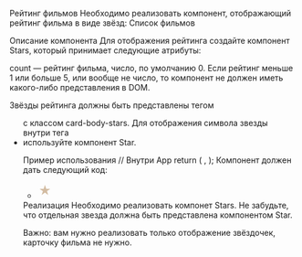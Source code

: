 Рейтинг фильмов
Необходимо реализовать компонент, отображающий рейтинг фильма в виде звёзд: Список фильмов

Описание компонента
Для отображения рейтинга создайте компонент Stars, который принимает следующие атрибуты:

count — рейтинг фильма, число, по умолчанию 0.
Если рейтинг меньше 1 или больше 5, или вообще не число, то компонент не должен иметь какого-либо представления в DOM.

Звёзды рейтинга должны быть представлены тегом <ul> с классом card-body-stars. Для отображения символа звезды внутри тега <li> используйте компонент Star.

Пример использования
// Внутри App
return (
  <Stars count={1} />,
);
Компонент должен дать следующий код:

<ul class="card-body-stars u-clearfix">
  <li>
    <svg fill="#D3BCA2" height="28" viewBox="0 0 18 18" width="28" xmlns="http://www.w3.org/2000/svg">
      <path d="M9 11.3l3.71 2.7-1.42-4.36L15 7h-4.55L9 2.5 7.55 7H3l3.71 2.64L5.29 14z"/>
      <path d="M0 0h18v18H0z" fill="none"/>
    </svg>
  </li>
</ul>
Реализация
Необходимо реализовать компонет Stars. Не забудьте, что отдельная звезда должна быть представлена компонентом Star.

Важно: вам нужно реализовать только отображение звёздочек, карточку фильма не нужно.